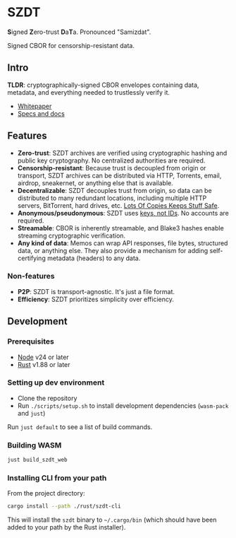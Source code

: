 # SZDT

**S**igned **Z**ero-trust **D**a**T**a. Pronounced "Samizdat".

Signed CBOR for censorship-resistant data.

## Intro

**TLDR**: cryptographically-signed CBOR envelopes containing data, metadata, and everything needed to trustlessly verify it.

- [Whitepaper](./WHITEPAPER.md)
- [Specs and docs](https://gordonbrander.github.io/szdt/)

## Features

- **Zero-trust**: SZDT archives are verified using cryptographic hashing and public key cryptography. No centralized authorities are required.
- **Censorship-resistant**: Because trust is decoupled from origin or transport, SZDT archives can be distributed via HTTP, Torrents, email, airdrop, sneakernet, or anything else that is available.
- **Decentralizable**: SZDT decouples trust from origin, so data can be distributed to many redundant locations, including multiple HTTP servers, BitTorrent, hard drives, etc. [Lots Of Copies Keeps Stuff Safe](https://www.lockss.org/).
- **Anonymous/pseudonymous**: SZDT uses [keys, not IDs](https://newsletter.squishy.computer/i/60168330/keys-not-ids-toward-personal-illegibility). No accounts are required.
- **Streamable**: CBOR is inherently streamable, and Blake3 hashes enable streaming cryptographic verification.
- **Any kind of data**: Memos can wrap API responses, file bytes, structured data, or anything else. They also provide a mechanism for adding self-certifying metadata (headers) to any data.

### Non-features

- **P2P**: SZDT is transport-agnostic. It's just a file format.
- **Efficiency**: SZDT prioritizes simplicity over efficiency.

## Development

### Prerequisites

- [Node](https://nodejs.org/en/download) v24 or later
- [Rust](https://www.rust-lang.org/) v1.88 or later

### Setting up dev environment

- Clone the repository
- Run `./scripts/setup.sh` to install development dependencies (`wasm-pack` and `just`)

Run `just default` to see a list of build commands.

### Building WASM

```bash
just build_szdt_web
```

### Installing CLI from your path

From the project directory:

```bash
cargo install --path ./rust/szdt-cli
```

This will install the `szdt` binary to `~/.cargo/bin` (which should have been added to your path by the Rust installer).
